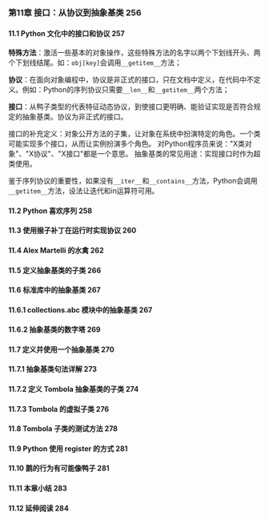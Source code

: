 ### 第11章 接口：从协议到抽象基类 256
#### 11.1 Python 文化中的接口和协议 257
**特殊方法**：激活一些基本的对象操作，这些特殊方法的名字以两个下划线开头、两个下划线结尾。如：`obj[key]`会调用`__getitem__`方法；

**协议**：在面向对象编程中，协议是非正式的接口，只在文档中定义，在代码中不定义。例如：Python的序列协议只需要`__len__`和`__getitem__`两个方法；

**接口**：从鸭子类型的代表特征动态协议，到使接口更明确、能验证实现是否符合规定的抽象基类。协议为非正式的接口。

接口的补充定义：对象公开方法的子集，让对象在系统中扮演特定的角色。一个类可能实现多个接口，从而让实例扮演多个角色。
对Python程序员来说："X类对象"、"X协议"、"X接口"都是一个意思。
抽象基类的常见用途：实现接口时作为超类使用。

鉴于序列协议的重要性，如果没有`__iter__`和`__contains__`方法，Python会调用`__getitem__`方法，设法让迭代和in运算符可用。



#### 11.2 Python 喜欢序列 258
#### 11.3 使用猴子补丁在运行时实现协议 260
#### 11.4 Alex Martelli 的水禽 262
#### 11.5 定义抽象基类的子类 266
#### 11.6 标准库中的抽象基类 267
#### 11.6.1 collections.abc 模块中的抽象基类 267
#### 11.6.2 抽象基类的数字塔 269
#### 11.7 定义并使用一个抽象基类 270
#### 11.7.1 抽象基类句法详解 273
#### 11.7.2 定义 Tombola 抽象基类的子类 274
#### 11.7.3 Tombola 的虚拟子类 276
#### 11.8 Tombola 子类的测试方法 278
#### 11.9 Python 使用 register 的方式 281
#### 11.10 鹅的行为有可能像鸭子 281
#### 11.11 本章小结 283
#### 11.12 延伸阅读 284

